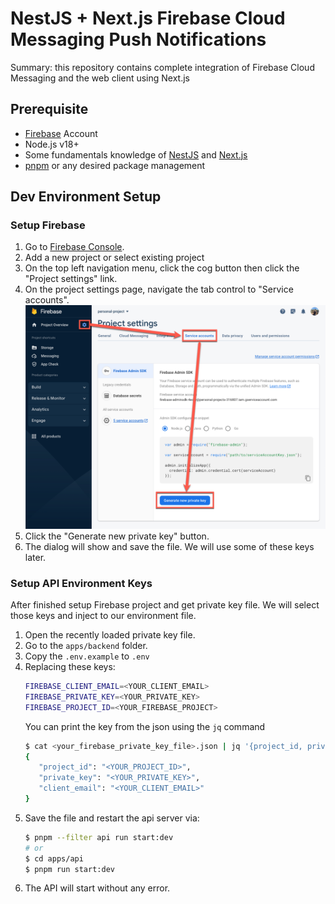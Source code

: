 # NestJS + Next.js Firebase Cloud Messaging Push Notifications

Summary: this repository contains complete integration of Firebase Cloud Messaging and the web client using Next.js

## Prerequisite

- [Firebase](https://firebase.google.com/) Account
- Node.js v18+
- Some fundamentals knowledge of [NestJS](https://nestjs.com/) and [Next.js](https://nextjs.org/)
- [pnpm](https://pnpm.io/) or any desired package management

## Dev Environment Setup

### Setup Firebase

1. Go to [Firebase Console](https://console.firebase.google.com/).
2. Add a new project or select existing project
3. On the top left navigation menu, click the cog button then click the "Project settings" link.
4. On the project settings page, navigate the tab control to "Service accounts".
   ![the firebase project settings service accounts page](./docs/firebase-project-settings-service-accounts.png)
5. Click the "Generate new private key" button.
6. The dialog will show and save the file.
   We will use some of these keys later.

### Setup API Environment Keys

After finished setup Firebase project and get private key file.
We will select those keys and inject to our environment file.

1. Open the recently loaded private key file.
2. Go to the `apps/backend` folder.
3. Copy the `.env.example` to `.env`
4. Replacing these keys:
   ```bash
   FIREBASE_CLIENT_EMAIL=<YOUR_CLIENT_EMAIL>
   FIREBASE_PRIVATE_KEY=<YOUR_PRIVATE_KEY>
   FIREBASE_PROJECT_ID=<YOUR_FIREBASE_PROJECT>
   ```
   You can print the key from the json using the `jq` command
   ```bash
   $ cat <your_firebase_private_key_file>.json | jq '{project_id, private_key, client_email}'
   {
      "project_id": "<YOUR_PROJECT_ID>",
      "private_key": "<YOUR_PRIVATE_KEY>",
      "client_email": "<YOUR_CLIENT_EMAIL>"
   }
   ```
5. Save the file and restart the api server via:
   ```bash
   $ pnpm --filter api run start:dev
   # or
   $ cd apps/api
   $ pnpm run start:dev
   ```
6. The API will start without any error.
